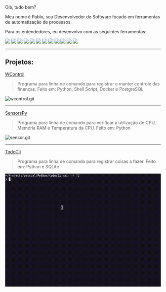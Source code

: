 Olá, tudo bem?

Meu nome é Pablo, sou Desenvolvedor de Software focado em ferramentas de automatização de processos.

Para os entendedores, eu desenvolvo com as seguintes ferramentas:
<p>
	<img src="https://cdn.jsdelivr.net/gh/devicons/devicon@latest/icons/bash/bash-original.svg" width="60" />
	<img src="https://cdn.jsdelivr.net/gh/devicons/devicon@latest/icons/python/python-plain-wordmark.svg" width="60" />
	<img src="https://cdn.jsdelivr.net/gh/devicons/devicon@latest/icons/go/go-original-wordmark.svg" width="60" />
	<img src="https://cdn.jsdelivr.net/gh/devicons/devicon@latest/icons/javascript/javascript-original.svg" width="60" />
	<img src="https://cdn.jsdelivr.net/gh/devicons/devicon@latest/icons/django/django-plain-wordmark.svg" width="60" />
	<img src="https://cdn.jsdelivr.net/gh/devicons/devicon@latest/icons/hugo/hugo-plain-wordmark.svg" width="60" />
	<img src="https://cdn.jsdelivr.net/gh/devicons/devicon@latest/icons/vscode/vscode-original.svg" width="60" />
	<img src="https://cdn.jsdelivr.net/gh/devicons/devicon@latest/icons/vim/vim-original.svg" width="60" />
    <img src="https://cdn.jsdelivr.net/gh/devicons/devicon@latest/icons/oracle/oracle-original.svg" width="60"/>
    <img src="https://cdn.jsdelivr.net/gh/devicons/devicon@latest/icons/microsoftsqlserver/microsoftsqlserver-original-wordmark.svg" width="60"/>
    <img src="https://cdn.jsdelivr.net/gh/devicons/devicon@latest/icons/postgresql/postgresql-original-wordmark.svg" width="60"/>
    <img src="https://cdn.jsdelivr.net/gh/devicons/devicon@latest/icons/mysql/mysql-plain-wordmark.svg" width="60"/>
</p>

---

## Projetos:

[WControl](https://github.com/pablodeas/wcontrol_cli "WControl")
> Programa para linha de comando para registrar e manter controle das finanças.
> Feito em: Python, Shell Script, Docker e PostgreSQL

![wcontrol.git](./src/wcontrol.gif)

---

[SensorsPy](https://github.com/pablodeas/hardware-sensors "SensorsPy")
> Programa para linha de comando para verificar a utilização de CPU, Memória RAM e Temperatura da CPU.
> Feito em: Python

![sensor.git](https://github.com/pablodeas/pablodeas.github.io/blob/main/src/sensor.gif)

---

[TodoCli](https://github.com/pablodeas/todo_cli "TodoCli")
> Programa para linha de comando para registrar coisas a fazer.
> Feito em: Python e SQLite

![cli.git](./src/todo_cli.gif)